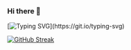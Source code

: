 ### Hi there 👋

[![Typing SVG](https://readme-typing-svg.demolab.com?font=Fira+Code&pause=1000&color=B2BEB5&background=FFFFFF00&vCenter=true&width=435&lines=I'm+a+software+developer.;Always+learning+new+things.;5%2B+years+of+coding+Experience.)](https://git.io/typing-svg)

[![GitHub Streak](https://streak-stats.demolab.com?user=kuldeepperumalla&theme=dark&hide_border=true&date_format=M%20j%5B%2C%20Y%5D)](https://git.io/streak-stats)

<!--
**kuldeepperumalla/kuldeepperumalla** is a ✨ _special_ ✨ repository because its `README.md` (this file) appears on your GitHub profile.

Here are some ideas to get you started:

- 🔭 I’m currently working on React JS
- 🌱 I’m currently learning Javascript
- 👯 I’m looking to collaborate on ...
- 🤔 I’m looking for help with ...
- 💬 Ask me about ...
- 📫 How to reach me: ...
- 😄 Pronouns: ...
- ⚡ Fun fact: ..
-->
